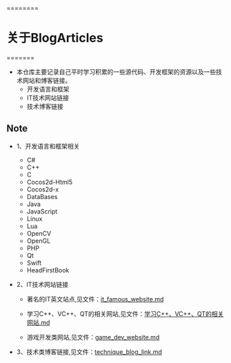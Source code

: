 ========
# 关于BlogArticles
=======
* 本仓库主要记录自己平时学习积累的一些源代码、开发框架的资源以及一些技术网站和博客链接。
  * 开发语言和框架
  * IT技术网站链接 
  * 技术博客链接

## Note
* 1、开发语言和框架相关
  * C#
  * C++
  * C
  * Cocos2d-Html5
  * Cocos2d-x
  * DataBases
  * Java
  * JavaScript
  * Linux
  * Lua
  * OpenCV
  * OpenGL
  * PHP
  * Qt
  * Swift
  * HeadFirstBook
 
* 2、IT技术网站链接
  * 著名的IT英文站点,见文件：[it_famous_website.md](it_famous_website.md)
 
  * 学习C++、VC++、QT的相关网站,见文件：[学习C++、VC++、QT的相关网站.md](学习C++、VC++、QT的相关网站.md)
   
  * 游戏开发类网站,见文件：[game_dev_website.md](game_dev_website.md)
   

* 3、技术类博客链接,见文件：[technique_blog_link.md](technique_blog_link.md)






